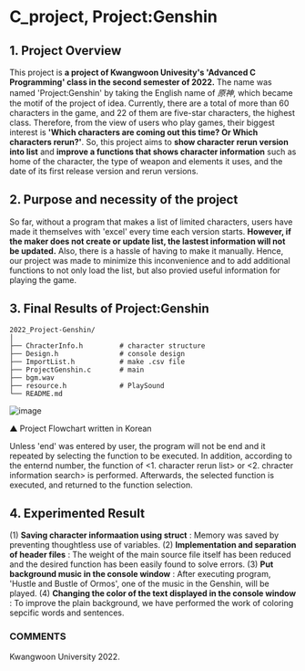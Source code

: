 # C_project, Project:Genshin

## 1. Project Overview
 This project is **a project of Kwangwoon Univesity's 'Advanced C Programming' class in the second 
semester of 2022.** The name was named 'Project:Genshin' by taking the English name of *原神*, which
became the motif of the project of idea.
 Currently, there are a total of more than 60 characters in the game, and 22 of them are five-star
characters, the highest class. Therefore, from the view of users who play games, their  biggest 
interest is **'Which characters are coming out this time? Or Which characters rerun?'**. So, this 
project aims to **show character rerun version into list** and **improve a functions that shows character 
information** such as home of the character, the type of weapon and elements it uses, and the date of 
its first release version and rerun versions.

## 2. Purpose and necessity of the project
 So far, without a program that makes a list of limited characters, users have made it themselves with
'excel' every time each version starts. **However, if the maker does not create or update list, the 
lastest information will not be updated.** Also, there is a hassle of having to make it manually. Hence, 
our project was made to minimize this inconvenience and to add additional functions to not only load the list, 
but also provied useful information for playing the game.

## 3. Final Results of Project:Genshin

    2022_Project-Genshin/
    │
    ├── ChracterInfo.h         # character structure 
    ├── Design.h               # console design
    ├── ImportList.h           # make .csv file
    ├── ProjectGenshin.c       # main
    ├── bgm.wav
    ├── resource.h             # PlaySound
    └── README.md

![image](https://user-images.githubusercontent.com/118319485/204201350-aabb3b3a-4b84-41f3-94ee-5514f8659e57.png)

▲ Project Flowchart written in Korean

Unless 'end' was entered by user, the program will not be end and it repeated by selecting the function
to be executed. In addition, according to the enternd number, the function of <1. character rerun list> or
<2. chracter information search> is performed. Afterwards, the selected function is executed, and returned
to the function selection.

## 4. Experimented Result
 (1) **Saving character informaation using struct** : Memory was saved by preventing thoughtless use of variables.
 (2) **Implementation and separation of header files** : The weight of the main source file itself has been
 reduced and the desired function has been easily found to solve errors.
 (3) **Put background music in the console window** : After executing program, 'Hustle and Bustle of Ormos', 
 one of the music in the Genshin, will be played.
 (4) **Changing the color of the text displayed in the console window** : To improve the plain background, 
 we have performed the work of coloring sepcific words and sentences. 
 
 ### COMMENTS
 
Kwangwoon University 2022.
